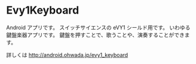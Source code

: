 Evy1Keyboard
============

Android アプリです。
スイッチサイエンスの eVY1 シールド用です。
いわゆる鍵盤楽器アプリです。
鍵盤を押すことで、歌うことや、演奏することができます。

詳しくは
http://android.ohwada.jp/evy1_keyboard
